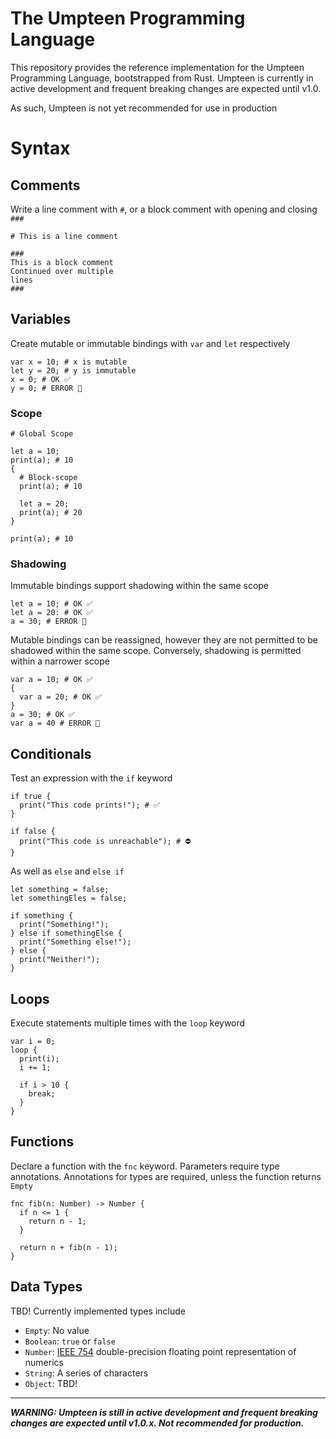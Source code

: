 # The Umpteen Programming Language

This repository provides the reference implementation for the Umpteen Programming Language, bootstrapped from Rust.
Umpteen is currently in active development and frequent breaking changes are expected until v1.0.

As such, Umpteen is not yet recommended for use in production

# Syntax

## Comments
Write a line comment with `#`, or a block comment with opening and closing `###`
```umpteen
# This is a line comment

###
This is a block comment
Continued over multiple
lines
###
```

## Variables
Create mutable or immutable bindings with `var` and `let` respectively
```umpteen
var x = 10; # x is mutable
let y = 20; # y is immutable
x = 0; # OK ✅
y = 0; # ERROR 🚫
```

### Scope

```umpteen
# Global Scope

let a = 10;
print(a); # 10
{
  # Block-scope
  print(a); # 10

  let a = 20;
  print(a); # 20
}

print(a); # 10
```

### Shadowing
Immutable bindings support shadowing within the same scope
```umpteen
let a = 10; # OK ✅
let a = 20: # OK ✅
a = 30; # ERROR 🚫
```

Mutable bindings can be reassigned, however they are not permitted to be shadowed within the same scope. Conversely, shadowing is permitted within a narrower scope

```umpteen
var a = 10; # OK ✅
{
  var a = 20; # OK ✅
}
a = 30; # OK ✅
var a = 40 # ERROR 🚫

```


## Conditionals
Test an expression with the `if` keyword
```umpteen
if true {
  print("This code prints!"); # ✅
}

if false {
  print("This code is unreachable"); # ⛔
}
```

As well as `else` and `else if`
```umpteen
let something = false;
let somethingEles = false;

if something {
  print("Something!");
} else if somethingElse {
  print("Something else!");
} else {
  print("Neither!");
}
```

## Loops
Execute statements multiple times with the `loop` keyword

```umpteen
var i = 0;
loop {
  print(i);
  i += 1;

  if i > 10 {
    break;
  }
}
```

## Functions
Declare a function with the `fnc` keyword. Parameters require type annotations. Annotations for types are required, unless the function returns `Empty`

```umpteen
fnc fib(n: Number) -> Number {
  if n <= 1 {
    return n - 1;
  }

  return n + fib(n - 1);
}
```

## Data Types
TBD! Currently implemented types include
* `Empty`: No value
* `Boolean`: `true` or `false`
* `Number`: [IEEE 754](https://en.wikipedia.org/wiki/Double-precision_floating-point_format) double-precision floating point representation of numerics
* `String`: A series of characters
* `Object`: TBD!

***

***WARNING: Umpteen is still in active development and frequent breaking changes are expected until v1.0.x. Not recommended for production.***
